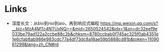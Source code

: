 # Links

- 深度长文：从bio到nio到aio，再到响应式编程 https://mp.weixin.qq.com/s?__biz=MzA4MTc4NTUxNQ==&mid=2650524542&idx=1&sn=dc32eef9e033be79ad122a2ccbe88c2b&chksm=8780ccbab0f745ac325f0ab4351e1e6cfab8ab986e983cdc77a4df73dc8a18ae59b5888cd81b&token=1109061299&lang=zh_CN#rd        